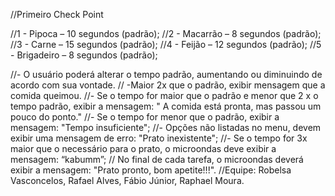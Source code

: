 //Primeiro Check Point

//1 - Pipoca – 10 segundos (padrão);
//2 - Macarrão – 8 segundos (padrão);
//3 - Carne – 15 segundos (padrão);
//4 - Feijão – 12 segundos (padrão);
//5 - Brigadeiro – 8 segundos (padrão); 

//- O usuário poderá alterar o tempo padrão, aumentando ou diminuindo de acordo com sua vontade. 
// -Maior 2x que o padrão, exibir mensagem que a comida queimou.
//- Se o tempo for maior que o padrão e menor que 2 x o tempo padrão, exibir a mensagem: " A comida está pronta, mas passou um pouco do ponto."
//- Se o tempo for menor que o padrão, exibir a mensagem: "Tempo insuficiente"; 
//- Opções não listadas no menu, devem exibir uma mensagem de erro: "Prato inexistente";
//- Se o tempo for 3x maior que o necessário para o prato, o microondas deve exibir a mensagem: “kabumm”;
// No final de cada tarefa, o microondas deverá exibir a mensagem: "Prato pronto, bom apetite!!!".
//Equipe: Robelsa Vasconcelos, Rafael Alves, Fábio Júnior, Raphael Moura.